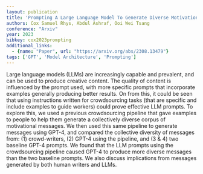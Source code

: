 ```yaml
---
layout: publication
title: 'Prompting A Large Language Model To Generate Diverse Motivational Messages: A Comparison With Human-written Messages'
authors: Cox Samuel Rhys, Abdul Ashraf, Ooi Wei Tsang
conference: "Arxiv"
year: 2023
bibkey: cox2023prompting
additional_links:
  - {name: "Paper", url: "https://arxiv.org/abs/2308.13479"}
tags: ['GPT', 'Model Architecture', 'Prompting']
---
```

Large language models (LLMs) are increasingly capable and prevalent, and can
be used to produce creative content. The quality of content is influenced by
the prompt used, with more specific prompts that incorporate examples generally
producing better results. On from this, it could be seen that using
instructions written for crowdsourcing tasks (that are specific and include
examples to guide workers) could prove effective LLM prompts. To explore this,
we used a previous crowdsourcing pipeline that gave examples to people to help
them generate a collectively diverse corpus of motivational messages. We then
used this same pipeline to generate messages using GPT-4, and compared the
collective diversity of messages from: (1) crowd-writers, (2) GPT-4 using the
pipeline, and (3 & 4) two baseline GPT-4 prompts. We found that the LLM prompts
using the crowdsourcing pipeline caused GPT-4 to produce more diverse messages
than the two baseline prompts. We also discuss implications from messages
generated by both human writers and LLMs.
